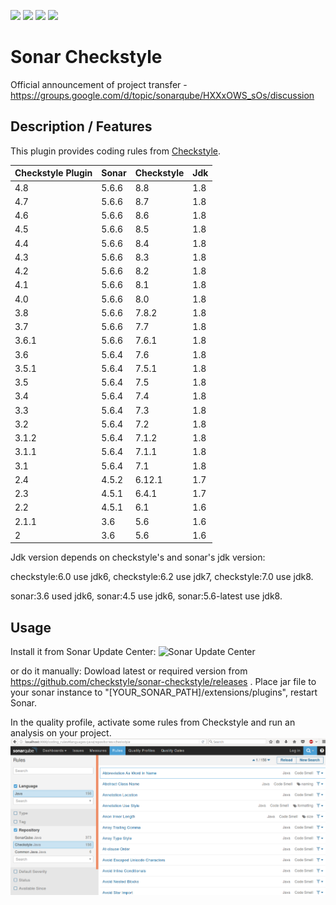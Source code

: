 [![][travis img]][travis]
[![][wercker img]][wercker]
[![][teamcity img]][teamcity]
[![][sonar img]][sonar]

Sonar Checkstyle
==========

Official announcement of project transfer - https://groups.google.com/d/topic/sonarqube/HXXxOWS_sOs/discussion

## Description / Features

This plugin provides coding rules from [Checkstyle](http://checkstyle.sourceforge.net/).

Checkstyle Plugin|Sonar|Checkstyle|Jdk
-----------------|-----|----------|---
4.8|5.6.6|8.8|1.8
4.7|5.6.6|8.7|1.8
4.6|5.6.6|8.6|1.8
4.5|5.6.6|8.5|1.8
4.4|5.6.6|8.4|1.8
4.3|5.6.6|8.3|1.8
4.2|5.6.6|8.2|1.8
4.1|5.6.6|8.1|1.8
4.0|5.6.6|8.0|1.8
3.8|5.6.6|7.8.2|1.8
3.7|5.6.6|7.7|1.8
3.6.1|5.6.6|7.6.1|1.8
3.6|5.6.4|7.6|1.8
3.5.1|5.6.4|7.5.1|1.8
3.5|5.6.4|7.5|1.8
3.4|5.6.4|7.4|1.8
3.3|5.6.4|7.3|1.8
3.2|5.6.4|7.2|1.8
3.1.2|5.6.4|7.1.2|1.8
3.1.1|5.6.4|7.1.1|1.8
3.1|5.6.4|7.1|1.8
2.4|4.5.2|6.12.1|1.7
2.3|4.5.1|6.4.1|1.7
2.2|4.5.1|6.1|1.6
2.1.1|3.6|5.6|1.6
2|3.6|5.6|1.6


Jdk version depends on checkstyle's and sonar's jdk version:

checkstyle:6.0 use jdk6, checkstyle:6.2 use jdk7, checkstyle:7.0 use jdk8.

sonar:3.6 used jdk6, sonar:4.5 use jdk6, sonar:5.6-latest use jdk8.

## Usage
Install it from Sonar Update Center:
![Sonar Update Center](https://cloud.githubusercontent.com/assets/812984/23023964/e850b208-f40c-11e6-9577-a8e449de7e1d.png)

or do it manually:
Dowload latest or required version from https://github.com/checkstyle/sonar-checkstyle/releases .
Place jar file to your sonar instance to "[YOUR_SONAR_PATH]/extensions/plugins", restart Sonar.

In the quality profile, activate some rules from Checkstyle and run an analysis on your project.
![checkstlye rules in sonar](https://github.com/checkstyle/resources/raw/master/img/sonar-wiki/sonar-in-docker.PNG)

[travis]:https://travis-ci.org/checkstyle/sonar-checkstyle/builds
[travis img]:https://secure.travis-ci.org/checkstyle/sonar-checkstyle.png

[teamcity]:https://teamcity.jetbrains.com/viewType.html?buildTypeId=Checkstyle_SonarCheckstyleIdeaInspectionsMaster
[teamcity img]:https://img.shields.io/teamcity/http/teamcity.jetbrains.com/s/Checkstyle_SonarCheckstyleIdeaInspectionsMaster.svg?label=TeamCity%20inspections

[sonar]:https://sonarcloud.io/dashboard?id=com.github.checkstyle%3Acheckstyle-sonar-plugin-parent
[sonar img]:https://sonarcloud.io/api/project_badges/measure?project=com.github.checkstyle%3Acheckstyle-sonar-plugin-parent&metric=alert_status

[wercker]: https://app.wercker.com/project/bykey/ece513d8a6eb70207dd3b805b63e8d1c
[wercker img]: https://app.wercker.com/status/ece513d8a6eb70207dd3b805b63e8d1c/s/master
